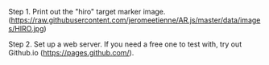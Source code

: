 
Step 1. Print out the "hiro" target marker image. (https://raw.githubusercontent.com/jeromeetienne/AR.js/master/data/images/HIRO.jpg)

Step 2. Set up a web server. If you need a free one to test with, try out Github.io (https://pages.github.com/).

